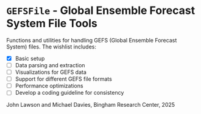 # `GEFSFile` - Global Ensemble Forecast System File Tools

Functions and utilities for handling GEFS (Global Ensemble Forecast System) files. The wishlist includes:

- [x] Basic setup
- [ ] Data parsing and extraction
- [ ] Visualizations for GEFS data
- [ ] Support for different GEFS file formats
- [ ] Performance optimizations
- [ ] Develop a coding guideline for consistency

John Lawson and Michael Davies, Bingham Research Center, 2025
